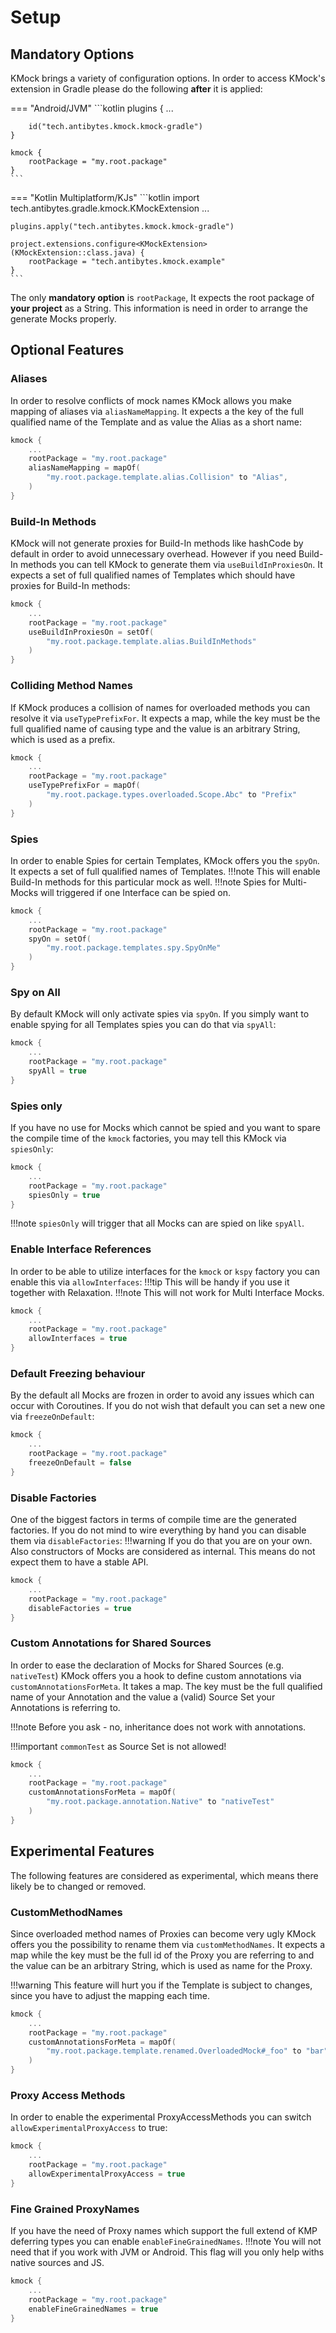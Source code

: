# Setup
## Mandatory Options
KMock brings a variety of configuration options.
In order to access KMock's extension in Gradle please do the following **after** it is applied:

=== "Android/JVM"
    ```kotlin
    plugins {
        ...

        id("tech.antibytes.kmock.kmock-gradle")
    }

    kmock {
        rootPackage = "my.root.package"
    }
    ```
=== "Kotlin Multiplatform/KJs"
    ```kotlin
    import tech.antibytes.gradle.kmock.KMockExtension
    ...

    plugins.apply("tech.antibytes.kmock.kmock-gradle")

    project.extensions.configure<KMockExtension>(KMockExtension::class.java) {
        rootPackage = "tech.antibytes.kmock.example"
    }
    ```

The only **mandatory option** is `rootPackage`,
It expects the root package of **your project** as a String.
This information is need in order to arrange the generate Mocks properly.

## Optional Features
### Aliases
In order to resolve conflicts of mock names KMock allows you make mapping of aliases via `aliasNameMapping`.
It expects a the key of the full qualified name of the Template and as value the Alias as a short name:
```kotlin
kmock {
    ...
    rootPackage = "my.root.package"
    aliasNameMapping = mapOf(
        "my.root.package.template.alias.Collision" to "Alias",
    )
}
```

### Build-In Methods
KMock will not generate proxies for Build-In methods like hashCode by default in order to avoid unnecessary overhead.
However if you need Build-In methods you can tell KMock to generate them via `useBuildInProxiesOn`.
It expects a set of full qualified names of Templates which should have proxies for Build-In methods:
```kotlin
kmock {
    ...
    rootPackage = "my.root.package"
    useBuildInProxiesOn = setOf(
        "my.root.package.template.alias.BuildInMethods"
    )
}
```

### Colliding Method Names
If KMock produces a collision of names for overloaded methods you can resolve it via `useTypePrefixFor`.
It expects a map, while the key must be the full qualified name of causing type and the value is an arbitrary String, which is used as a prefix.
```kotlin
kmock {
    ...
    rootPackage = "my.root.package"
    useTypePrefixFor = mapOf(
        "my.root.package.types.overloaded.Scope.Abc" to "Prefix"
    )
}
```

### Spies
In order to enable Spies for certain Templates, KMock offers you the `spyOn`.
It expects a set of full qualified names of Templates.
!!!note
    This will enable Build-In methods for this particular mock as well.
!!!note
    Spies for Multi-Mocks will triggered if one Interface can be spied on.
```kotlin
kmock {
    ...
    rootPackage = "my.root.package"
    spyOn = setOf(
        "my.root.package.templates.spy.SpyOnMe"
    )
}
```

### Spy on All
By default KMock will only activate spies via `spyOn`.
If you simply want to enable spying for all Templates spies you can do that via `spyAll`:
```kotlin
kmock {
    ...
    rootPackage = "my.root.package"
    spyAll = true
}
```

### Spies only
If you have no use for Mocks which cannot be spied and you want to spare the compile time of the `kmock` factories,
you may tell this KMock via `spiesOnly`:
```kotlin
kmock {
    ...
    rootPackage = "my.root.package"
    spiesOnly = true
}
```
!!!note
    `spiesOnly` will trigger that all Mocks can are spied on like `spyAll`.

### Enable Interface References
In order to be able to utilize interfaces for the `kmock` or `kspy` factory you can enable this via `allowInterfaces`:
!!!tip
    This will be handy if you use it together with Relaxation.
!!!note
    This will not work for Multi Interface Mocks.
```kotlin
kmock {
    ...
    rootPackage = "my.root.package"
    allowInterfaces = true
}
```

### Default Freezing behaviour
By the default all Mocks are frozen in order to avoid any issues which can occur with Coroutines.
If you do not wish that default you can set a new one via `freezeOnDefault`:
```kotlin
kmock {
    ...
    rootPackage = "my.root.package"
    freezeOnDefault = false
}
```

### Disable Factories
One of the biggest factors in terms of compile time are the generated factories.
If you do not mind to wire everything by hand you can disable them via `disableFactories`:
!!!warning
    If you do that you are on your own.
    Also constructors of Mocks are considered as internal.
    This means do not expect them to have a stable API.
```kotlin
kmock {
    ...
    rootPackage = "my.root.package"
    disableFactories = true
}
```

### Custom Annotations for Shared Sources
In order to ease the declaration of Mocks for Shared Sources (e.g. `nativeTest`)  KMock offers you a hook to define custom
annotations via `customAnnotationsForMeta`.
It takes a map.
The key must be the full qualified name of your Annotation and the value a (valid) Source Set your Annotations is referring to.

!!!note
    Before you ask - no, inheritance does not work with annotations.

!!!important
    `commonTest` as Source Set is not allowed!

```kotlin
kmock {
    ...
    rootPackage = "my.root.package"
    customAnnotationsForMeta = mapOf(
        "my.root.package.annotation.Native" to "nativeTest"
    )
}
```

## Experimental Features
The following features are considered as experimental, which means there likely be to changed or removed.

### CustomMethodNames
Since overloaded method names of Proxies can become very ugly KMock offers you the possibility to rename them via `customMethodNames`.
It expects a map while the key must be the full id of the Proxy you are referring to and the value can be an arbitrary String, which is used as name for the Proxy.

!!!warning
    This feature will hurt you if the Template is subject to changes, since you have to adjust the mapping each time.
```kotlin
kmock {
    ...
    rootPackage = "my.root.package"
    customAnnotationsForMeta = mapOf(
        "my.root.package.template.renamed.OverloadedMock#_foo" to "bar"
    )
}
```

### Proxy Access Methods
In order to enable the experimental ProxyAccessMethods you can switch `allowExperimentalProxyAccess` to true:
```kotlin
kmock {
    ...
    rootPackage = "my.root.package"
    allowExperimentalProxyAccess = true
}
```

### Fine Grained ProxyNames
If you have the need of Proxy names which support the full extend of KMP deferring types you can enable `enableFineGrainedNames`.
!!!note
    You will not need that if you work with JVM or Android.
    This flag will you only help withs native sources and JS.
```kotlin
kmock {
    ...
    rootPackage = "my.root.package"
    enableFineGrainedNames = true
}
```

